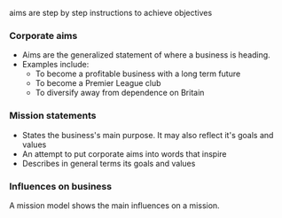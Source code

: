 aims are step by step instructions to achieve objectives

### Corporate aims
* Aims are the generalized statement of where a business is heading.
* Examples include:
  - To become a profitable business with a long term future
  - To become a Premier League club
  - To diversify away from dependence on Britain

### Mission statements
* States the business's main purpose. It may also reflect it's goals and values
* An attempt to put corporate aims into words that inspire
* Describes in general terms its goals and values

### Influences on business
A mission model shows the main influences on a mission.
